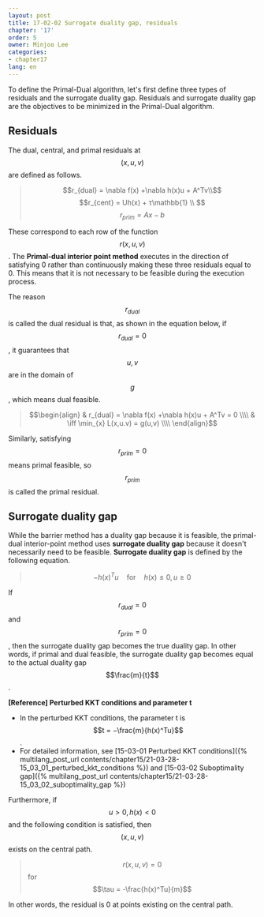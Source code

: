 ```yaml
---
layout: post
title: 17-02-02 Surrogate duality gap, residuals
chapter: '17'
order: 5
owner: Minjoo Lee
categories:
- chapter17
lang: en
---
```

To define the Primal-Dual algorithm, let's first define three types of residuals and the surrogate duality gap. Residuals and surrogate duality gap are the objectives to be minimized in the Primal-Dual algorithm.

## Residuals
The dual, central, and primal residuals at $$(x,u,v)$$ are defined as follows. 

> $$r_{dual} = \nabla f(x) +\nabla h(x)u + A^Tv\\$$
> $$r_{cent} =  Uh(x) + τ\mathbb{1} \\ $$ 
> $$r_{prim} = Ax−b$$

These correspond to each row of the function $$r(x,u,v)$$. The **Primal-dual interior point method** executes in the direction of satisfying 0 rather than continuously making these three residuals equal to 0. This means that it is not necessary to be feasible during the execution process.

The reason $$r_{dual}$$ is called the dual residual is that, as shown in the equation below, if $$r_{dual} = 0$$, it guarantees that $$u, v$$ are in the domain of $$g$$, which means dual feasible.

>$$\begin{align}
& r_{dual} = \nabla f(x) +\nabla h(x)u + A^Tv = 0 \\\\
& \iff \min_{x} L(x,u.v) = g(u,v) \\\\
\end{align}$$

Similarly, satisfying $$r_{prim}=0$$ means primal feasible, so $$r_{prim}$$ is called the primal residual.

## Surrogate duality gap
While the barrier method has a duality gap because it is feasible, the primal-dual interior-point method uses **surrogate duality gap** because it doesn't necessarily need to be feasible. **Surrogate duality gap** is defined by the following equation.

> $$−h(x)^Tu  \quad \text{for} \quad h(x) \le 0, u \ge 0$$ 

If $$r_{dual} = 0$$ and $$r_{prim} = 0$$, then the surrogate duality gap becomes the true duality gap. In other words, if primal and dual feasible, the surrogate duality gap becomes equal to the actual duality gap $$\frac{m}{t}$$.

**[Reference] Perturbed KKT conditions and parameter t** <br>

* In the perturbed KKT conditions, the parameter t is $$t = −\frac{m}{h(x)^Tu}$$. 
* For detailed information, see [15-03-01 Perturbed KKT conditions]({% multilang_post_url contents/chapter15/21-03-28-15_03_01_perturbed_kkt_conditions %}) and [15-03-02 Suboptimality gap]({% multilang_post_url contents/chapter15/21-03-28-15_03_02_suboptimality_gap %})

Furthermore, if $$u > 0,h(x) < 0$$ and the following condition is satisfied, then $$(x,u,v)$$ exists on the central path.

> $$r(x,u,v) = 0$$ for $$\tau = -\frac{h(x)^Tu}{m}$$

In other words, the residual is 0 at points existing on the central path.

